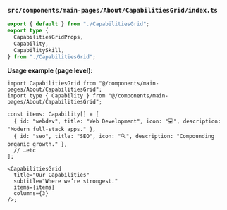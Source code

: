 ### `src/components/main-pages/About/CapabilitiesGrid/index.ts`

```ts
export { default } from "./CapabilitiesGrid";
export type {
  CapabilitiesGridProps,
  Capability,
  CapabilitySkill,
} from "./CapabilitiesGrid";
```

**Usage example (page level):**

```tsx
import CapabilitiesGrid from "@/components/main-pages/About/CapabilitiesGrid";
import type { Capability } from "@/components/main-pages/About/CapabilitiesGrid";

const items: Capability[] = [
  { id: "webdev", title: "Web Development", icon: "💻", description: "Modern full-stack apps." },
  { id: "seo", title: "SEO", icon: "🔍", description: "Compounding organic growth." },
  // …etc
];

<CapabilitiesGrid
  title="Our Capabilities"
  subtitle="Where we’re strongest."
  items={items}
  columns={3}
/>;
```